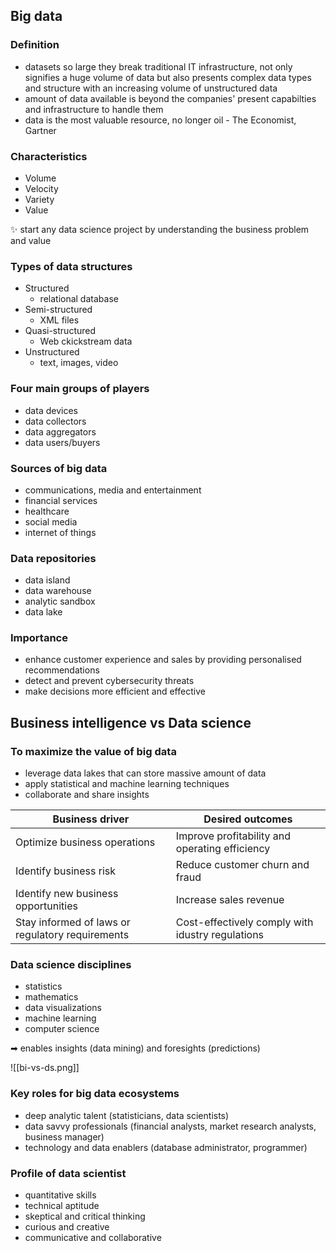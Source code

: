 ## Big data
### Definition
- datasets so large they break traditional IT infrastructure, not only signifies a huge volume of data but also presents complex data types and structure with an increasing volume of unstructured data
- amount of data available is beyond the companies' present capabilties and infrastructure to handle them
- data is the most valuable resource, no longer oil - The Economist, Gartner

### Characteristics
- Volume
- Velocity
- Variety
- Value

✨ start any data science project by understanding the business problem and value

### Types of data structures
- Structured
	- relational database
- Semi-structured
	- XML files
- Quasi-structured
	- Web ckickstream data
- Unstructured
	- text, images, video

### Four main groups of players
- data devices
- data collectors
- data aggregators
- data users/buyers

### Sources of big data
- communications, media and entertainment
- financial services
- healthcare
- social media
- internet of things

### Data repositories
- data island
- data warehouse
- analytic sandbox
- data lake

### Importance
- enhance customer experience and sales by providing personalised recommendations
- detect and prevent cybersecurity threats
- make decisions more efficient and effective

## Business intelligence vs Data science

### To maximize the value of big data
- leverage data lakes that can store massive amount of data
- apply statistical and machine learning techniques
- collaborate and share insights


| Business driver                                  | Desired outcomes                                 |
| ------------------------------------------------ | ------------------------------------------------ |
| Optimize business operations                     | Improve profitability and operating efficiency   |
| Identify business risk                           | Reduce customer churn and fraud                  |
| Identify new business opportunities              | Increase sales revenue                           |
| Stay informed of laws or regulatory requirements | Cost-effectively comply with idustry regulations |

### Data science disciplines
- statistics
- mathematics
- data visualizations
- machine learning
- computer science

➡ enables insights (data mining) and foresights (predictions)

![[bi-vs-ds.png]]

### Key roles for big data ecosystems
- deep analytic talent (statisticians, data scientists)
- data savvy professionals (financial analysts, market research analysts, business manager)
- technology and data enablers (database administrator, programmer)

### Profile of data scientist
- quantitative skills
- technical aptitude
- skeptical and critical thinking
- curious and creative
- communicative and collaborative